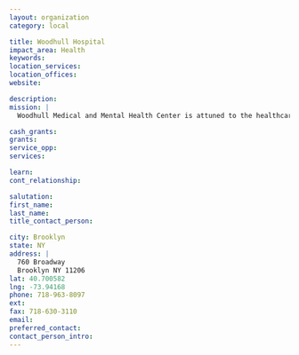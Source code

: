 ```yaml
---
layout: organization
category: local

title: Woodhull Hospital
impact_area: Health
keywords: 
location_services: 
location_offices: 
website: 

description: 
mission: |
  Woodhull Medical and Mental Health Center is attuned to the healthcare issues that matter to the people of North Brooklyn. Woodhull focuses on preventing disease and promoting healthy lifestyles by reaching out to the community at 15 convenient locations.

cash_grants: 
grants: 
service_opp: 
services: 

learn: 
cont_relationship: 

salutation: 
first_name: 
last_name: 
title_contact_person: 

city: Brooklyn
state: NY
address: |
  760 Broadway    
  Brooklyn NY 11206
lat: 40.700582
lng: -73.94168
phone: 718-963-8097
ext: 
fax: 718-630-3110
email: 
preferred_contact: 
contact_person_intro: 
---
```

